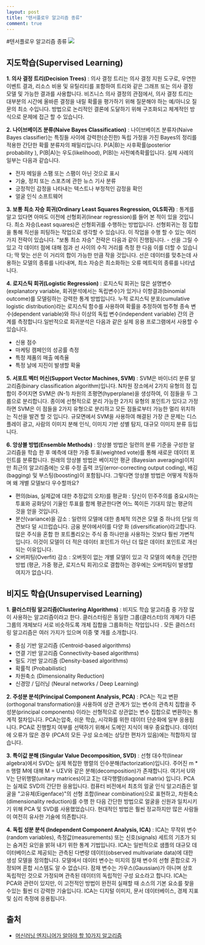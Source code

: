 ```yaml
---
layout: post
title: "텐서플로우 알고리즘 종류"
comment: true
---
```


#텐서플로우 알고리즘 종류
![](../../../particle.jpg)

## 지도학습(Supervised Learning)

**1. 의사 결정 트리(Decision Trees)** : 의사 결정 트리는 의사 결정 지원 도구로, 우연한 이벤트 결과, 리소스 비용 및 유틸리티를 포함하여 트리와 같은 그래프 또는 의사 결정 모델 및 가능한 결과를 사용합니다. 비즈니스 의사 결정의 관점에서, 의사 결정 트리는 대부분의 시간에 올바른 결정을 내릴 확률을 평가하기 위해 질문해야 하는 예/아니오 질문의 최소 수입니다. 방법으로 논리적인 결론에 도달하기 위해 구조화되고 체계적인 방식으로 문제에 접근 할 수 있습니다.

**2. 나이브베이즈 분류(Naive Bayes Classification)** : 나이브베이즈 분류자(Naive Bayes classifier)는 특징들 사이에 강력한(순진한) 독립 가정을 가진 Bayes의 정리를 적용한 간단한 확률 분류자의 패밀리입니다. P(A|B)는 사후확률(posterior probability ), P(B|A)는 우도(likelihood), P(B)는 사전예측확률입니다. 실제 사례의 일부는 다음과 같습니다.
- 전자 메일을 스팸 또는 스팸이 아닌 것으로 표시
-  기술, 정치 또는 스포츠에 관한 뉴스 기사 분류
-  긍정적인 감정을 나타내는 텍스트나 부정적인 감정을 확인
-  얼굴 인식 소프트웨어

**3. 보통 최소 자승 회귀(Ordinary Least Squares Regression, OLS회귀)** : 통계를 알고 있다면 아마도 이전에 선형회귀(linear regression)를 들어 본 적이 있을 것입니다. 최소 자승(Least squares)은 선형회귀를 수행하는 방법입니다. 선형회귀는 점 집합을 통해 직선을 피팅하는 작업으로 생각할 수 있습니다. 이 작업을 수행 할 수 있는 여러 가지 전략이 있습니다. "보통 최소 자승" 전략은 다음과 같이 진행됩니다. - 선을 그릴 수 있고 각 데이터 점에 대해 점과 선 사이의 수직 거리를 측정 한 다음 이를 더할 수 있습니다; 딱 맞는 선은 이 거리의 합이 가능한 만큼 작을 것입니다. 선은 데이터를 맞추는데 사용하는 모델의 종류를 나타내며, 최소 자승은 최소화하는 오류 메트릭의 종류를 나타냅니다.

**4. 로지스틱 회귀(Logistic Regression)** : 로지스틱 회귀는 많은 설명변수(explanatory variable, 회귀분석에서는 독립변수)가 있거나 이항결과(binomial outcome)를 모델링하는 강력한 통계 방법입니다. 누적 로지스틱 분포(cumulative logistic distribution)라는 로지스틱 함수를 사용하여 확률을 추정하여 범주형 종속 변수(dependent variable)와 하나 이상의 독립 변수(independent variable) 간의 관계를 측정합니다.일반적으로 회귀분석은 다음과 같은 실제 응용 프로그램에서 사용할 수 있습니다.
* 신용 점수
* 마케팅 캠페인의 성공률 측정
* 특정 제품의 매출 예측율
* 특정 날에 지진이 발생할 확율

**5. 서포트 벡터 머신(Support Vector Machines, SVM)** : SVM은 바이너리 분류 알고리즘(binary classification algorithm)입니다. N차원 장소에서 2가지 유형의 점 집합이 주어지면 SVM은 (N-1) 차원의 초평면(hyperplane)을 생성하여, 이 점들을 두 그룹으로 분리합니다. 종이에 선형적으로 분리 가능한 2가지 유형의 포인트가 있다고 가정하면 SVM은 이 점들을 2가지 유형으로 분리하고 모든 점들로부터 가능한 멀리 위치하는 직선을 발견 할 것 입니다. 규모면에서 SVM을 사용하여 해결된 가장 큰 문제는 디스플레이 광고, 사람의 이미지 분해 인식, 이미지 기반 성별 탐지, 대규모 이미지 분류 등입니다.

**6. 앙상블 방법(Ensemble Methods)** : 앙상블 방법은 일련의 분류 기준을 구성한 알고리즘을 학습 한 후 예측에 대한 가중 투표(weighted vote)를 통해 새로운 데이터 포인트를 분류합니다. 원래의 앙상블 방법은 베이지안 평균 (Bayesian averaging)이지만 최근의 알고리즘에는 오류 수정 출력 코딩(error-correcting output coding), 배깅(bagging) 및 부스팅(boosting)이 포함됩니다. 그렇다면 앙상블 방법은 어떻게 작동하며 왜 개별 모델보다 우수할까요?
* 편의(bias, 실제값에 대한 추정값의 오차)를 평균화 : 당신이 민주주의를 중요시하는 투표와 공화당이 기울인 투표를 함께 평균한다면 어느 쪽이든 기대지 않는 평균의 것을 얻을 것입니다.
* 분산(variance)을 감소 : 일련의 모델에 대한 총체적 의견은 모델 중 하나의 단일 의견보다 덜 시끄럽습니다. 금융 분야에서이를 다양 화 (diversification)라고합니다. 많은 주식을 혼합 한 포트폴리오는 주식 중 하나만을 사용하는 것보다 훨씬 가변적입니다. 이것이 모델이 더 적은 데이터 포인트가 아닌 더 많은 데이터 포인트로 개선되는 이유입니다.
* 오버피팅(Overfit) 감소 : 오버핏이 없는 개별 모델이 있고 각 모델의 예측을 간단한 방법 (평균, 가중 평균, 로지스틱 회귀)으로 결합하는 경우에는 오버피팅이 발생할 여지가 없습니다.

## 비지도 학습(Unsupervised Learning)

**1. 클러스터링 알고리즘(Clustering Algorithms)** : 비지도 학습 알고리즘 중 가장 많이 사용하는 알고리즘이라고 한다. 클러스터링은 동일한 그룹(클러스터)의 개체가 다른 그룹의 개체보다 서로 비슷하도록 개체 집합을 그룹화하는 작업입니다 . 모든 클러스터링 알고리즘은 여러 가지가 있으며 이중 몇 개를 소개합니다.
* 중심 기반 알고리즘 (Centroid-based algorithms)
* 연결 기반 알고리즘 Connectivity-based algorithms)
* 밀도 기반 알고리즘 (Density-based algorithms)
* 확률적 (Probabilistic)
* 차원축소 (Dimensionality Reduction)
* 신경망 / 딥러닝 (Neural networks / Deep Learning)

**2. 주성분 분석(Principal Component Analysis, PCA)** : PCA는 직교 변환(orthogonal transformation)을 사용하여 상관 관계가 있는 변수의 관측치 집합을 주성분(principal components) 이라는 선형적으로 상관없는 변수 집합으로 변환하는 통계적 절차입니다. 
PCA는압축, 쉬운 학습, 시각화를 위한 데이터 단순화에 일부 응용됩니다. PCA로 진행할지 여부를 선택하기 위해서 도메인 지식이 매우 중요합니다. 데이터에 오류가 많은 경우 (PCA의 모든 구성 요소에는 상당한 편차가 있음)에는 적합하지 않습니다.

**3. 특이값 분해 (Singular Value Decomposition, SVD)** : 선형 대수학(linear algebra)에서 SVD는 실제 복잡한 행렬의 인수분해(factorization)입니다. 주어진 m * n 행렬 M에 대해 M = UΣV와 같은 분해(decomposition)가 존재합니다. 
여기서 U와 V는 단위행렬(unitary matrices)이고 Σ는 대각행렬(diagonal matrix) 입니다. PCA는 실제로 SVD의 간단한 응용입니다. 
컴퓨터 비전에서 최초의 얼굴 인식 알고리즘은 얼굴을 "고유체(Eigenface)"의 선형 조합(linear combination)으로 표현하고, 차원축소(dimensionality reduction)를 수행 한 다음 간단한 방법으로 얼굴을 신원과 일치시키기 위해 PCA 및 SVD를 사용했었습니다. 
현대적인 방법은 훨씬 정교하지만 많은 사람들이 여전히 유사한 기술에 의존합니다.

**4. 독립 성분 분석 (Independent Component Analysis, ICA)** : ICA는 무작위 변수(random variables), 측정값(measurements) 또는 신호(signals) 세트의 기초가 되는 숨겨진 요인을 밝혀 내기 위한 통계 기법입니다. 
ICA는 일반적으로 샘플의 대규모 데이터베이스로 제공되는 관측된 다변량 데이터(observed multivariate data)에 대한 생성 모델을 정의합니다. 모델에서 데이터 변수는 미지의 잠재 변수의 선형 혼합으로 가정되며 혼합 시스템도 알 수 없습니다. 잠재 변수는 가우스(Gaussian)가 아니며 상호 독립적인 것으로 가정되며 관측된 데이터의 독립적인 구성 요소라고 합니다.
ICA는 PCA와 관련이 있지만, 이 고전적인 방법이 완전히 실패할 때 소스의 기본 요소를 찾을 수있는 훨씬 더 강력한 기술입니다. ICA는 디지털 이미지, 문서 데이터베이스, 경제 지표 및 심리 측정에 응용됩니다.

## 출처

- [머신러닝 엔지니어가 알아야 할 10가지 알고리즘](https://www.nextobe.com/single-post/2017/04/28/%25EB%25A8%25B8%25EC%258B%25A0%25EB%259F%25AC%25EB%258B%259D-%25EC%2597%2594%25EC%25A7%2580%25EB%258B%2588%25EC%2596%25B4%25EA%25B0%2580-%25EC%2595%258C%25EC%2595%2584%25EC%2595%25BC-%25ED%2595%25A0-10%25EA%25B0%2580%25EC%25A7%2580-%25EC%2595%258C%25EA%25B3%25A0%25EB%25A6%25AC%25EC%25A6%2598)



